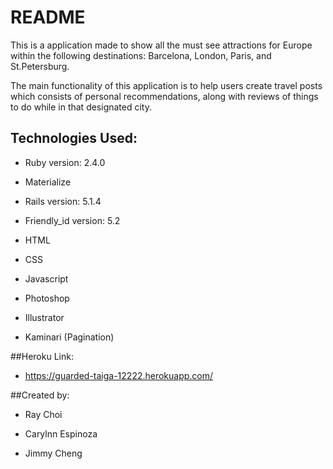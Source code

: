 # README

This is a application made to show all the must see attractions for Europe within the following destinations: Barcelona, London, Paris, and St.Petersburg.

The main functionality of this application is to help users create travel posts which consists of personal recommendations, along with reviews of things to do while in that designated city.

## Technologies Used:

* Ruby version: 2.4.0

* Materialize

* Rails version: 5.1.4

* Friendly_id version: 5.2

* HTML

* CSS

* Javascript

* Photoshop

* Illustrator

* Kaminari (Pagination)


##Heroku Link:

* https://guarded-taiga-12222.herokuapp.com/

##Created by:

* Ray Choi

* Carylnn Espinoza

* Jimmy Cheng
